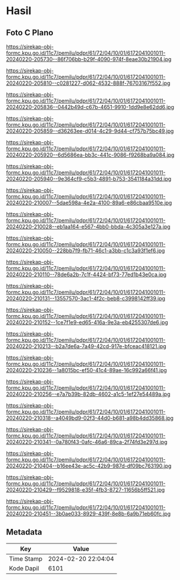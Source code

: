 # Hasil

## Foto C Plano

https://sirekap-obj-formc.kpu.go.id/11c7/pemilu/pdpr/61/72/04/10/01/6172041001011-20240220-205730--86f706bb-b29f-4090-974f-8eae30b21904.jpg

https://sirekap-obj-formc.kpu.go.id/11c7/pemilu/pdpr/61/72/04/10/01/6172041001011-20240220-205810--c0281227-d062-4532-888f-76703167f552.jpg

https://sirekap-obj-formc.kpu.go.id/11c7/pemilu/pdpr/61/72/04/10/01/6172041001011-20240220-205836--0442b49d-c67b-4651-9910-1dd9e8e62dd6.jpg

https://sirekap-obj-formc.kpu.go.id/11c7/pemilu/pdpr/61/72/04/10/01/6172041001011-20240220-205859--d36263ee-d014-4c29-9d44-cf757b75bc49.jpg

https://sirekap-obj-formc.kpu.go.id/11c7/pemilu/pdpr/61/72/04/10/01/6172041001011-20240220-205920--6d5686ea-bb3c-441c-9086-f9268ba9a084.jpg

https://sirekap-obj-formc.kpu.go.id/11c7/pemilu/pdpr/61/72/04/10/01/6172041001011-20240220-205940--9e364cf9-c5b3-4891-b753-3541184a31dd.jpg

https://sirekap-obj-formc.kpu.go.id/11c7/pemilu/pdpr/61/72/04/10/01/6172041001011-20240220-210007--5dae598a-4e2a-4100-89a6-e86cbaa9510e.jpg

https://sirekap-obj-formc.kpu.go.id/11c7/pemilu/pdpr/61/72/04/10/01/6172041001011-20240220-210028--eb1aa164-e567-4bb0-bbda-4c305a3e127a.jpg

https://sirekap-obj-formc.kpu.go.id/11c7/pemilu/pdpr/61/72/04/10/01/6172041001011-20240220-210050--228bb7f9-fb71-46c1-a3bb-c1c3a93f1ef6.jpg

https://sirekap-obj-formc.kpu.go.id/11c7/pemilu/pdpr/61/72/04/10/01/6172041001011-20240220-210110--78de6a2b-7c1f-4424-bf73-77ed1b43e0ca.jpg

https://sirekap-obj-formc.kpu.go.id/11c7/pemilu/pdpr/61/72/04/10/01/6172041001011-20240220-210131--13557570-3ac1-4f2c-beb8-c3998142ff39.jpg

https://sirekap-obj-formc.kpu.go.id/11c7/pemilu/pdpr/61/72/04/10/01/6172041001011-20240220-210152--1ce7f1e9-ed65-416a-9e3a-eb4255307de6.jpg

https://sirekap-obj-formc.kpu.go.id/11c7/pemilu/pdpr/61/72/04/10/01/6172041001011-20240220-210213--b2a7de6a-7a49-42cd-917e-bfceac418121.jpg

https://sirekap-obj-formc.kpu.go.id/11c7/pemilu/pdpr/61/72/04/10/01/6172041001011-20240220-210236--1a8015bc-ef50-41c4-89ae-16c992a66f41.jpg

https://sirekap-obj-formc.kpu.go.id/11c7/pemilu/pdpr/61/72/04/10/01/6172041001011-20240220-210256--e7a7b39b-82db-4602-a1c5-1ef27e54489a.jpg

https://sirekap-obj-formc.kpu.go.id/11c7/pemilu/pdpr/61/72/04/10/01/6172041001011-20240220-210318--a4049bd9-02f3-44d0-b681-a98b4dd35868.jpg

https://sirekap-obj-formc.kpu.go.id/11c7/pemilu/pdpr/61/72/04/10/01/6172041001011-20240220-210341--0a780f43-0afc-46a6-89ca-2f74fd3e297d.jpg

https://sirekap-obj-formc.kpu.go.id/11c7/pemilu/pdpr/61/72/04/10/01/6172041001011-20240220-210404--b16ee43e-ac5c-42b9-987d-df09bc763190.jpg

https://sirekap-obj-formc.kpu.go.id/11c7/pemilu/pdpr/61/72/04/10/01/6172041001011-20240220-210429--f9529818-e35f-4fb3-8727-11656b5ff521.jpg

https://sirekap-obj-formc.kpu.go.id/11c7/pemilu/pdpr/61/72/04/10/01/6172041001011-20240220-210451--3b0ae033-8929-439f-8e8b-6a9b71eb60fc.jpg


## Metadata

| Key        | Value               |
| ---------- | ------------------- |
| Time Stamp | 2024-02-20 22:04:04 |
| Kode Dapil | 6101                |



